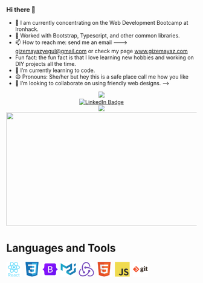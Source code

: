 ### Hi there 👋

<!--
**gizemayegul/gizemayegul** is a ✨ _special_ ✨ repository because its `README.md` (this file) appears on your GitHub profile.

Here are some ideas to get you started:
--->
- 🎯 I am currently concentrating on the Web Development Bootcamp at Ironhack.
- 🔭 Worked with Bootstrap, Typescript, and other common libraries.
- 📫 How to reach me: send me an email ---> gizemayazyegul@gmail.com or check my page www.gizemayaz.com
- Fun fact: the fun fact is that I love learning new hobbies and working on DIY projects all the time.
- 🌱 I’m currently learning to code.
- 😄 Pronouns: She/her but hey this is a safe place call me how you like
- 👯 I’m looking to collaborate on using friendly web designs.
-->
<div id="header" align="center">
  <img src="https://media.giphy.com/media/2IudUHdI075HL02Pkk/giphy.gif" width="200"/>
  <div id="badges">
  <a href="https://www.linkedin.com/in/gayazyegul/">
    <img src="https://img.shields.io/badge/LinkedIn-blue?style=for-the-badge&logo=linkedin&logoColor=white" alt="LinkedIn Badge"/>
  </a>
</div>
<div>
  <img src="https://media.giphy.com/media/9sZCJSFb7S9C2pkAoA/giphy.gif" width="70">
</div>
</div>
<div align="center">
  <img src="https://media.istockphoto.com/id/1219473620/vector/young-female-character-writing-code-on-a-desktop-computer-working-from-home-millennials-at.jpg?s=612x612&w=0&k=20&c=zOE7SRWT0gSIVxrioPGTFWpWwXE0_aYsF3ub6q9U3Ho=" width="600" height="300"/>
</div>

<div>
  <h1>Languages and Tools</h1>
  <img src="https://github.com/devicons/devicon/blob/master/icons/react/react-original-wordmark.svg" title="React" alt="React" width="40" height="40"/>&nbsp;
  <img src="https://raw.githubusercontent.com/devicons/devicon/1119b9f84c0290e0f0b38982099a2bd027a48bf1/icons/css3/css3-original.svg" title="css" alt="css" width="40" height="40"/>&nbsp;
  <img src="https://raw.githubusercontent.com/devicons/devicon/1119b9f84c0290e0f0b38982099a2bd027a48bf1/icons/bootstrap/bootstrap-original.svg" title="Bootstrap" alt="Bootstrap" width="40" height="40"/>&nbsp;
  <img src="https://github.com/devicons/devicon/blob/master/icons/materialui/materialui-original.svg" title="Material UI" alt="Material UI" width="40" height="40"/>&nbsp;
  <img src="https://github.com/devicons/devicon/blob/master/icons/redux/redux-original.svg" title="Redux" alt="Redux " width="40" height="40"/>&nbsp;
  <img src="https://github.com/devicons/devicon/blob/master/icons/html5/html5-original.svg" title="HTML5" alt="HTML" width="40" height="40"/>&nbsp;
  <img src="https://github.com/devicons/devicon/blob/master/icons/javascript/javascript-original.svg" title="JavaScript" alt="JavaScript" width="40" height="40"/>&nbsp;
  <img src="https://github.com/devicons/devicon/blob/master/icons/git/git-original-wordmark.svg" title="Git" **alt="Git" width="40" height="40"/>
</div>


